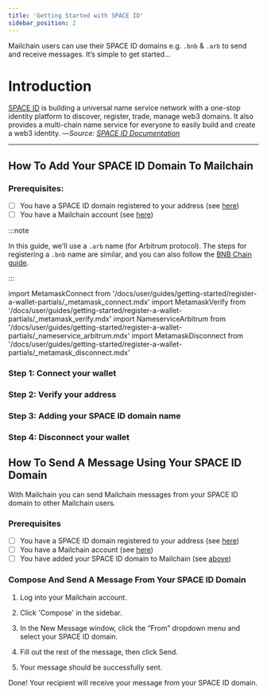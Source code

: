 ```yaml
---
title: 'Getting Started with SPACE ID'
sidebar_position: 2
---
```


Mailchain users can use their SPACE ID domains e.g. `.bnb` & `.arb` to send and receive messages. It’s simple to get started…

# Introduction

[SPACE ID](https://space.id/) is building a universal name service network with a one-stop identity platform to discover, register, trade, manage web3 domains. It also provides a multi-chain name service for everyone to easily build and create a web3 identity. —_Source: [SPACE ID Documentation](https://docs.space.id/)_

---

## How To Add Your SPACE ID Domain To Mailchain

### Prerequisites:

-   [ ] You have a SPACE ID domain registered to your address (see [here](/user/guides/wallets-and-identities/spaceid/spaceid-faqs#how-do-i-register-a-space-id-domain))
-   [ ] You have a Mailchain account (see [here](/user/guides/getting-started/create-a-mailchain-account))

:::note

In this guide, we'll use a `.arb` name (for Arbitrum protocol). The steps for registering a `.bnb` name are similar, and you can also follow the [BNB Chain guide](/user/guides/wallets-and-identities/binance/binance-getting-started.md).

:::

import MetamaskConnect from '/docs/user/guides/getting-started/register-a-wallet-partials/\_metamask_connect.mdx'
import MetamaskVerify from '/docs/user/guides/getting-started/register-a-wallet-partials/\_metamask_verify.mdx'
import NameserviceArbitrum from '/docs/user/guides/getting-started/register-a-wallet-partials/\_nameservice_arbitrum.mdx'
import MetamaskDisconnect from '/docs/user/guides/getting-started/register-a-wallet-partials/\_metamask_disconnect.mdx'

### Step 1: Connect your wallet

<MetamaskConnect />

### Step 2: Verify your address

<MetamaskVerify />

### Step 3: Adding your SPACE ID domain name

<NameserviceArbitrum />

### Step 4: Disconnect your wallet

<MetamaskDisconnect imagePath="/img/user/guides/getting-started/img-register-a-wallet/example-sub-inbox-arbitrum.png"/>

## How To Send A Message Using Your SPACE ID Domain

With Mailchain you can send Mailchain messages from your SPACE ID domain to other Mailchain users.

### Prerequisites

-   [ ] You have a SPACE ID domain registered to your address (see [here](/user/guides/wallets-and-identities/spaceid/spaceid-faqs/#how-do-i-register-a-space-id-domain))
-   [ ] You have a Mailchain account (see [here](/user/guides/getting-started/create-a-mailchain-account))
-   [ ] You have added your SPACE ID domain to Mailchain (see [above](/user/guides/wallets-and-identities/spaceid/spaceid-getting-started#how-to-add-your-space-id-domain-to-mailchain))

### Compose And Send A Message From Your SPACE ID Domain

1. Log into your Mailchain account.

1. Click 'Compose' in the sidebar.

1. In the New Message window, click the “From” dropdown menu and select your SPACE ID domain.

1. Fill out the rest of the message, then click Send.

1. Your message should be successfully sent.

Done! Your recipient will receive your message from your SPACE ID domain.
